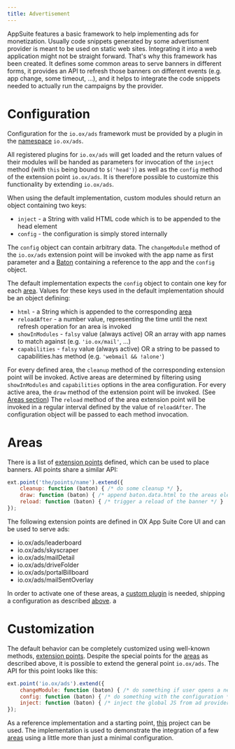 ```yaml
---
title: Advertisement
---
```


AppSuite features a basic framework to help implementing ads for monetization.
Usually code snippets generated by some advertisment provider is meant to be used on static web sites.
Integrating it into a web application might not be straight forward.
That's why this framework has been created.
It defines some common areas to serve banners in different forms, it provides an API to refresh those banners on
different events (e.g. app change, some timeout, …), and it helps to integrate the code snippets needed to
actually run the campaigns by the provider.

# Configuration

Configuration for the `io.ox/ads` framework must be provided by a plugin in the [namespace](components/plugins/01_create-plugins#namespace)
`io.ox/ads`.

All registered plugins for `io.ox/ads` will get loaded and the return values of their modules will be handed as
parameters for invocation of the `inject` method (with `this` being bound to `$('head')`) as well as the `config`
method of the extension point `io.ox/ads`.
It is therefore possible to customize this functionality by extending `io.ox/ads`.

When using the default implementation, custom modules should return an object containing two keys:

- `inject` - a String with valid HTML code which is to be appended to the head element
- `config` - the configuration is simply stored internally

The `config` object can contain arbitrary data.
The `changeModule` method of the `io.ox/ads` extension point will be invoked with the app name as first parameter
and a [Baton](../extension-points/04-baton.html) containing a reference to the app and the `config` object.

The default implementation expects the `config` object to contain one key for each [area](advertisment#areas).
Values for these keys used in the default implementation should be an object defining:

- `html` - a String which is appended to the corresponding [area](advertisment#areas)
- `reloadAfter` - a number value, representing the time until the next refresh operation for an area is invoked
- `showInModules` - `falsy` value (always active) OR an array with app names to match against (e.g. `'io.ox/mail'`, …)
- `capabilities` - `falsy` value (always active) OR a string to be passed to capabilities.has method (e.g. `'webmail && !alone'`)

For every defined area, the `cleanup` method of the corresponding extension point will be invoked.
Active areas are determined by filtering using `showInModules` and `capabilities` options in the area configuration.
For every active area, the `draw` method of the extension point will be invoked. (See [Areas section](advertisment#areas))
The `reload` method of the area extension point will be invoked in a regular interval defined by the value of `reloadAfter`.
The configuration object will be passed to each method invocation.

# Areas

There is a list of [extension points](extension-points/01_general) defined, which can be used to place banners.
All points share a similar API:

```javascript
ext.point('the/points/name').extend({
    cleanup: function (baton) { /* do some cleanup */ },
    draw: function (baton) { /* append baton.data.html to the areas element, do other stuff */ },
    reload: function (baton) { /* trigger a reload of the banner */ }
});
```

The following extension points are defined in OX App Suite Core UI and can be used to serve ads:

- io.ox/ads/leaderboard
- io.ox/ads/skyscraper
- io.ox/ads/mailDetail
- io.ox/ads/driveFolder
- io.ox/ads/portalBillboard
- io.ox/ads/mailSentOverlay

In order to activate one of these areas, a [custom plugin](components/plugins/01_create-plugins) is needed, shipping a
configuration as described [above](#Configuration).
a
# Customization

The default behavior can be completely customized using well-known methods, [extension points](extension-points).
Despite the special points for the [areas](#Areas) as described above, it is possible to extend the general point `io.ox/ads`.
The API for this point looks like this:

```javascript
ext.point('io.ox/ads').extend({
    changeModule: function (baton) { /* do something if user opens a new app/module */ },
    config: function (baton) { /* do something with the configuration */ },
    inject: function (baton) { /* inject the global JS from ad provider, this variable is bound to $('head') */ }
});
```

As a reference implementation and a starting point, [this](https://github.com/Open-Xchange-Frontend/adexample) project can be used.
The implementation is used to demonstrate the integration of a few [areas](#Areas) using a little more than just a minimal configuration.
